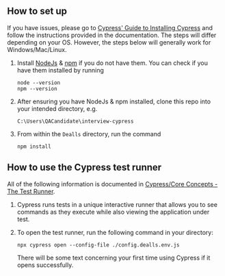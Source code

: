 ## How to set up

If you have issues, please go to [Cypress' Guide to Installing Cypress](https://docs.cypress.io/guides/getting-started/installing-cypress) and follow the instructions provided in the documentation. The steps will differ depending on your OS. However, the steps below will generally work for Windows/Mac/Linux.

1. Install [NodeJs](https://nodejs.org/en/download/) & [npm](https://www.npmjs.com/get-npm) if you do not have them. You can check if you have them installed by running

   ```
   node --version
   npm --version
   ```

2. After ensuring you have NodeJs & npm installed, clone this repo into your intended directory, e.g.
   ```
   C:\Users\QACandidate\interview-cypress
   ```
3. From within the `Dealls` directory, run the command
   ```
   npm install
   ```

## How to use the Cypress test runner

All of the following information is documented in [Cypress/Core Concepts - The Test Runner](https://docs.cypress.io/guides/core-concepts/test-runner.html#Overview).

1. Cypress runs tests in a unique interactive runner that allows you to see commands as they execute while also viewing the application under test.

2. To open the test runner, run the following command in your directory:
   ```
   npx cypress open --config-file ./config.dealls.env.js  
   ```
   There will be some text concerning your first time using Cypress if it opens successfully.
